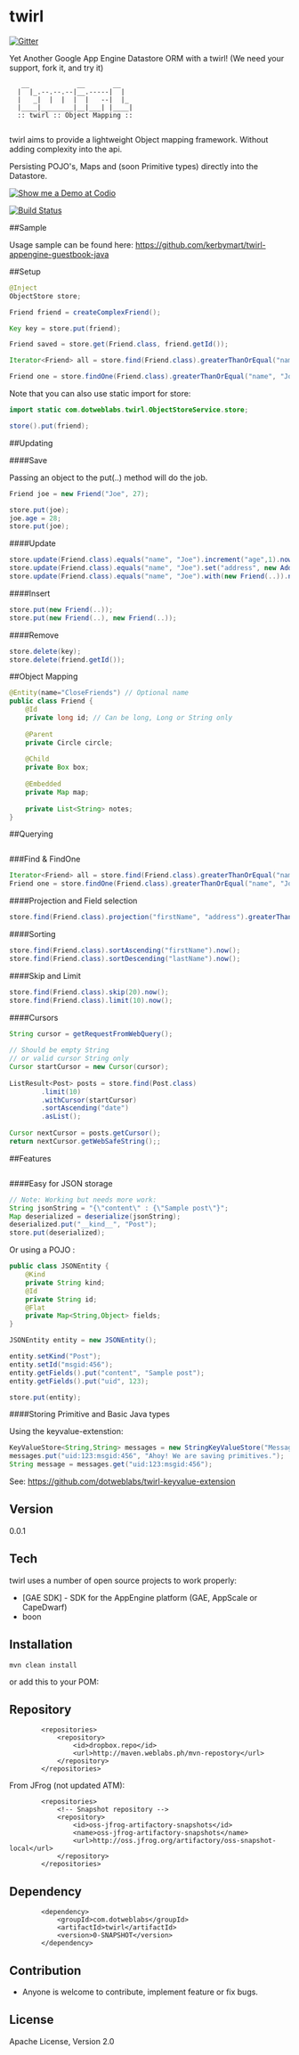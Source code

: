 twirl
=====

[![Gitter](https://badges.gitter.im/Join%20Chat.svg)](https://gitter.im/dotweblabs/twirl?utm_source=badge&utm_medium=badge&utm_campaign=pr-badge&utm_content=badge)

Yet Another Google App Engine Datastore ORM with a twirl! (We need your support, fork it, and try it)

```
   __            __       __
  |  |_.--.--.--|__.-----|  |
  |   _|  |  |  |  |   --|  |_
  |____|________|__|___| |____|
  :: twirl :: Object Mapping ::
                                
```
                                                           
twirl aims to provide a lightweight Object mapping framework. Without adding complexity into the api.

Persisting POJO's, Maps and (soon Primitive types) directly into the Datastore.

[![Show me a Demo at Codio](https://codio-public.s3.amazonaws.com/sharing/demo-in-ide.png)](https://codio.com/kerbymart/twirl)

[![Build Status](https://travis-ci.org/dotweblabs/twirl.svg?branch=master)](https://travis-ci.org/dotweblabs/twirl)

##Sample

Usage sample can be found here: https://github.com/kerbymart/twirl-appengine-guestbook-java

##Setup

```java
@Inject
ObjectStore store;

Friend friend = createComplexFriend();

Key key = store.put(friend);

Friend saved = store.get(Friend.class, friend.getId()); 

Iterator<Friend> all = store.find(Friend.class).greaterThanOrEqual("name", "Joe").now();

Friend one = store.findOne(Friend.class).greaterThanOrEqual("name", "Joe").now();
```

Note that you can also use static import for store:

```java
import static com.dotweblabs.twirl.ObjectStoreService.store;

store().put(friend);
```

##Updating

####Save

Passing an object to the put(..) method will do the job.

```java
Friend joe = new Friend("Joe", 27);

store.put(joe);
joe.age = 28;
store.put(joe);
```

####Update
```java
store.update(Friend.class).equals("name", "Joe").increment("age",1).now();
store.update(Friend.class).equals("name", "Joe").set("address", new Address(...)).now();
store.update(Friend.class).equals("name", "Joe").with(new Friend(..)).now();
```

####Insert
```java
store.put(new Friend(..));
store.put(new Friend(..), new Friend(..));
```

####Remove
```java
store.delete(key);
store.delete(friend.getId());
```

##Object Mapping
```java
@Entity(name="CloseFriends") // Optional name
public class Friend {
    @Id
    private long id; // Can be long, Long or String only
    
    @Parent
    private Circle circle;
    
    @Child
    private Box box;
    
    @Embedded
    private Map map;
    
    private List<String> notes; 
}
```


##Querying
```java
```

###Find & FindOne
```java
Iterator<Friend> all = store.find(Friend.class).greaterThanOrEqual("name", "Joe").now();
Friend one = store.findOne(Friend.class).greaterThanOrEqual("name", "Joe").now();
```

####Projection and Field selection
```java
store.find(Friend.class).projection("firstName", "address").greaterThanOrEqual("name", "Joe").now();
```

####Sorting
```java
store.find(Friend.class).sortAscending("firstName").now();
store.find(Friend.class).sortDescending("lastName").now();
```

####Skip and Limit
```java
store.find(Friend.class).skip(20).now();
store.find(Friend.class).limit(10).now();
```
####Cursors

```java
String cursor = getRequestFromWebQuery();
	
// Should be empty String 
// or valid cursor String only
Cursor startCursor = new Cursor(cursor);
        
ListResult<Post> posts = store.find(Post.class)
       	.limit(10)
        .withCursor(startCursor) 
        .sortAscending("date")
        .asList();
                
Cursor nextCursor = posts.getCursor();
return nextCursor.getWebSafeString();;       
```

##Features
```java
```

####Easy for JSON storage

```java
// Note: Working but needs more work:
String jsonString = "{\"content\" : {\"Sample post\"}";
Map deserialized = deserialize(jsonString);
deserialized.put("__kind__", "Post");
store.put(deserialized);
```

Or using a POJO :

```java
public class JSONEntity {
    @Kind
    private String kind;
    @Id
    private String id;
    @Flat
    private Map<String,Object> fields;
}

JSONEntity entity = new JSONEntity();

entity.setKind("Post");
entity.setId("msgid:456");
entity.getFields().put("content", "Sample post");
entity.getFields().put("uid", 123);

store.put(entity);
```



####Storing Primitive and Basic Java types

Using the keyvalue-extenstion:
```java
KeyValueStore<String,String> messages = new StringKeyValueStore("Messages");
messages.put("uid:123:msgid:456", "Ahoy! We are saving primitives.");
String message = messages.get("uid:123:msgid:456");
```

See: https://github.com/dotweblabs/twirl-keyvalue-extension




Version
-

0.0.1

Tech
-----------

twirl uses a number of open source projects to work properly:

* [GAE SDK] - SDK for the AppEngine platform (GAE, AppScale or CapeDwarf)
* boon

Installation
--------------

```
mvn clean install
```

or add this to your POM:


Repository
--------------
```
        <repositories>
            <repository>
                <id>dropbox.repo</id>
                <url>http://maven.weblabs.ph/mvn-repostory</url>
            </repository>
        </repositories>
```

From JFrog (not updated ATM):

```
        <repositories>
            <!-- Snapshot repository -->
            <repository>
                <id>oss-jfrog-artifactory-snapshots</id>
                <name>oss-jfrog-artifactory-snapshots</name>
                <url>http://oss.jfrog.org/artifactory/oss-snapshot-local</url>
            </repository>
        </repositories>
```

Dependency
--------------

```
        <dependency>
		    <groupId>com.dotweblabs</groupId>
		    <artifactId>twirl</artifactId>
		    <version>0-SNAPSHOT</version>
		</dependency>
```

Contribution
--------------

* Anyone is welcome to contribute,  implement feature or fix bugs.

License
-

Apache License, Version 2.0
